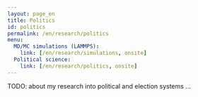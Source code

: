```yaml
---
layout: page_en
title: Politics
id: politics
permalink: /en/research/politics
menu:
  MD/MC simulations (LAMMPS):
    link: [/en/research/simulations, onsite]
  Political science:
    link: [/en/research/politics, onsite]
---
```

TODO: about my research into political and election systems ...
